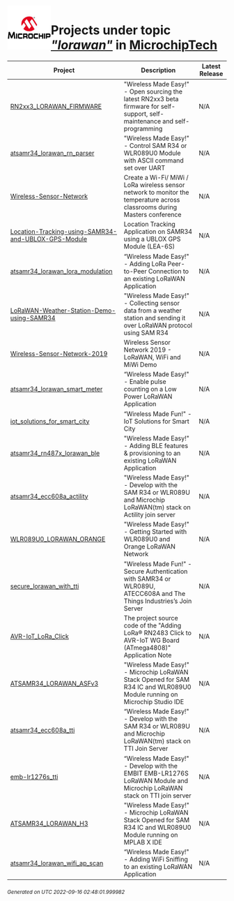 <img align="left" width="100" height="100" src="logo.jpg">

# Projects under topic [*"lorawan"*](https://github.com/search?q=org%3AMicrochipTech+topic%3Alorawan&type=repository) in [MicrochipTech](https://github.com/MicrochipTech)

|**Project**|**Description**|**Latest Release**|
|---|---|---|
[RN2xx3_LORAWAN_FIRMWARE](https://github.com/MicrochipTech/RN2xx3_LORAWAN_FIRMWARE) | "Wireless Made Easy!" - Open sourcing the latest RN2xx3 beta firmware for self-support, self-maintenance and self-programming | N/A
[atsamr34_lorawan_rn_parser](https://github.com/MicrochipTech/atsamr34_lorawan_rn_parser) | "Wireless Made Easy!" - Control SAM R34 or WLR089U0 Module with ASCII command set over UART | N/A
[Wireless-Sensor-Network](https://github.com/MicrochipTech/Wireless-Sensor-Network) | Create a Wi-Fi/ MiWi / LoRa wireless sensor network to monitor the temperature across classrooms during Masters conference | N/A
[Location-Tracking-using-SAMR34-and-UBLOX-GPS-Module](https://github.com/MicrochipTech/Location-Tracking-using-SAMR34-and-UBLOX-GPS-Module) | Location Tracking Application on SAMR34 using a UBLOX GPS Module (LEA-6S) | N/A
[atsamr34_lorawan_lora_modulation](https://github.com/MicrochipTech/atsamr34_lorawan_lora_modulation) | “Wireless Made Easy!" - Adding LoRa Peer-to-Peer Connection to an existing LoRaWAN Application | N/A
[LoRaWAN-Weather-Station-Demo-using-SAMR34](https://github.com/MicrochipTech/LoRaWAN-Weather-Station-Demo-using-SAMR34) | "Wireless Made Easy!" - Collecting sensor data from a weather station and sending it over LoRaWAN protocol using SAM R34 | N/A
[Wireless-Sensor-Network-2019](https://github.com/MicrochipTech/Wireless-Sensor-Network-2019) | Wireless Sensor Network 2019 - LoRaWAN, WiFi and MiWi Demo | N/A
[atsamr34_lorawan_smart_meter](https://github.com/MicrochipTech/atsamr34_lorawan_smart_meter) | “Wireless Made Easy!" - Enable pulse counting on a Low Power LoRaWAN Application | N/A
[iot_solutions_for_smart_city](https://github.com/MicrochipTech/iot_solutions_for_smart_city) | “Wireless Made Fun!" - IoT Solutions for Smart City | N/A
[atsamr34_rn487x_lorawan_ble](https://github.com/MicrochipTech/atsamr34_rn487x_lorawan_ble) | "Wireless Made Easy!" - Adding BLE features & provisioning to an existing LoRaWAN Application | N/A
[atsamr34_ecc608a_actility](https://github.com/MicrochipTech/atsamr34_ecc608a_actility) | "Wireless Made Easy!" - Develop with the SAM R34 or WLR089U and Microchip LoRaWAN(tm) stack on Actility join server | N/A
[WLR089U0_LORAWAN_ORANGE](https://github.com/MicrochipTech/WLR089U0_LORAWAN_ORANGE) | "Wireless Made Easy!" - Getting Started with WLR089U0 and Orange LoRaWAN Network | N/A
[secure_lorawan_with_tti](https://github.com/MicrochipTech/secure_lorawan_with_tti) | "Wireless Made Fun!" - Secure Authentication with SAMR34 or WLR089U, ATECC608A and The Things Industries’s Join Server | N/A
[AVR-IoT_LoRa_Click](https://github.com/MicrochipTech/AVR-IoT_LoRa_Click) | The project source code of the "Adding LoRa® RN2483 Click to AVR-IoT WG Board (ATmega4808)" Application Note | N/A
[ATSAMR34_LORAWAN_ASFv3](https://github.com/MicrochipTech/ATSAMR34_LORAWAN_ASFv3) | "Wireless Made Easy!" - Microchip LoRaWAN Stack Opened for SAM R34 IC and WLR089U0 Module running on Microchip Studio IDE | N/A
[atsamr34_ecc608a_tti](https://github.com/MicrochipTech/atsamr34_ecc608a_tti) | “Wireless Made Easy!" - Develop with the SAM R34 or WLR089U and Microchip LoRaWAN(tm) stack on TTI Join Server | N/A
[emb-lr1276s_tti](https://github.com/MicrochipTech/emb-lr1276s_tti) | “Wireless Made Easy!" - Develop with the EMBIT EMB-LR1276S LoRaWAN Module and Microchip LoRaWAN stack on TTI join server | N/A
[ATSAMR34_LORAWAN_H3](https://github.com/MicrochipTech/ATSAMR34_LORAWAN_H3) | "Wireless Made Easy!" - Microchip LoRaWAN Stack Opened for SAM R34 IC and WLR089U0 Module running on MPLAB X IDE | N/A
[atsamr34_lorawan_wifi_ap_scan](https://github.com/MicrochipTech/atsamr34_lorawan_wifi_ap_scan) | “Wireless Made Easy!" - Adding WiFi Sniffing to an existing LoRaWAN Application | N/A


<sub><i>Generated on UTC 2022-09-16 02:48:01.999982</i></sub>

